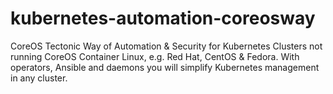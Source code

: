 # kubernetes-automation-coreosway
CoreOS Tectonic Way of Automation &amp; Security for Kubernetes Clusters not running CoreOS Container Linux, e.g. Red Hat, CentOS &amp; Fedora. With operators, Ansible and daemons you will simplify Kubernetes management in any cluster.  
